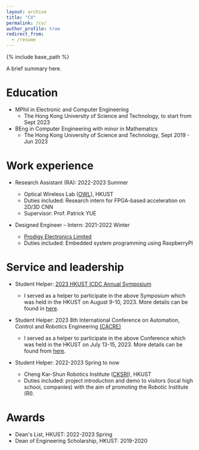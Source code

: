 ```yaml
---
layout: archive
title: "CV"
permalink: /cv/
author_profile: true
redirect_from:
  - /resume
---
```


{% include base_path %}

A brief summary here. 

Education
======
* MPhil in Electronic and Computer Engineering
    * The Hong Kong University of Science and Technology, to start from Sept 2023
* BEng in Computer Engineering with minor in Mathematics
    * The Hong Kong University of Science and Technology, Sept 2019 - Jun 2023



Work experience
======
* Research Assistant (RA): 2022-2023 Summer
  * Optical Wireless Lab ([OWL](https://yuegroup.hkust.edu.hk/)), HKUST
  * Duties included: Research intern for FPGA-based acceleration on 2D/3D CNN
  * Supervisor: Prof. Patrick YUE

* Designed Engineer – Intern: 2021-2022 Winter
  * [Prodigy Electronics Limited](https://www.prodigyelectronics.com/)
  * Duties included: Embedded system programming using RaspberryPI



Service and leadership
======
* Student Helper: [2023 HKUST ICDC Annual Symposium](https://calendar.hkust.edu.hk/events/2023-hkust-icdc-annual-symposium)
  * I served as a helper to participate in the above Symposium which was held in the HKUST on August 9-10, 2023. More details can be found in [here](https://www.canva.com/design/DAFqQZvsyJE/DEM21pexuvyyVXy08eo9FQ/view?website#2).

  
  
* Student Helper: 2023 8th International Conference on Automation, Control and Robotics Engineering [(CACRE)](https://calendar.hkust.edu.hk/events/2023-8th-international-conference-automation-control-and-robotics-engineering-cacre-2023?organizer_landing=14424)
  * I served as a helper to participate in the above Conference which was held in the HKUST on July 13-15, 2023. More details can be found from [here](https://www.cacre.org).
* Student Helper: 2022-2023 Spring to now
  * Cheng Kar-Shun Robotics Institute ([CKSRI](https://ri.hkust.edu.hk/)), HKUST
  * Duties included: project introduction and demo to visitors (local high school, companies) with the aim of promoting the Robotic Institute (RI).

Awards
======
* Dean's List, HKUST: 2022-2023 Spring
* Dean of Engineering Scholarship, HKUST: 2019-2020
